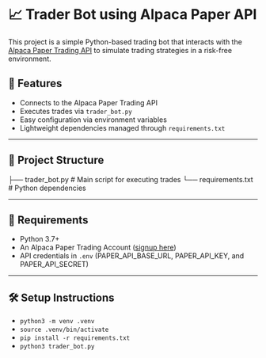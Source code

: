 # 📈 Trader Bot using Alpaca Paper API

This project is a simple Python-based trading bot that interacts with the [Alpaca Paper Trading API](https://alpaca.markets/docs/api-references/trading-api/) to simulate trading strategies in a risk-free environment.

## 🚀 Features

- Connects to the Alpaca Paper Trading API
- Executes trades via `trader_bot.py`
- Easy configuration via environment variables
- Lightweight dependencies managed through `requirements.txt`

---

## 📂 Project Structure

├── trader_bot.py # Main script for executing trades
└── requirements.txt # Python dependencies


---

## 🔧 Requirements

- Python 3.7+
- An Alpaca Paper Trading Account ([signup here](https://alpaca.markets/))
- API credentials in `.env` (PAPER_API_BASE_URL, PAPER_API_KEY, and PAPER_API_SECRET)

---

## 🛠️ Setup Instructions

- `python3 -m venv .venv`
- `source .venv/bin/activate`
- `pip install -r requirements.txt`
- `python3 trader_bot.py`
